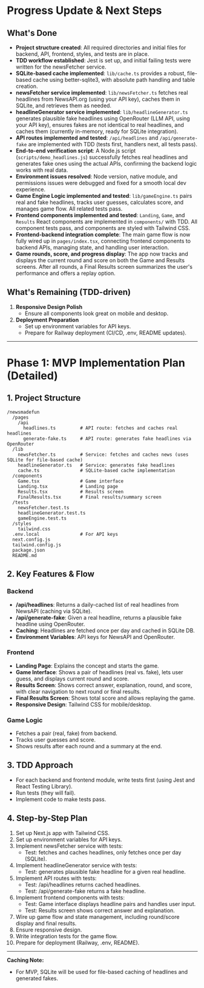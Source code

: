 # Progress Update & Next Steps

## What's Done
- **Project structure created**: All required directories and initial files for backend, API, frontend, styles, and tests are in place.
- **TDD workflow established**: Jest is set up, and initial failing tests were written for the newsFetcher service.
- **SQLite-based cache implemented**: `lib/cache.ts` provides a robust, file-based cache using better-sqlite3, with absolute path handling and table creation.
- **newsFetcher service implemented**: `lib/newsFetcher.ts` fetches real headlines from NewsAPI.org (using your API key), caches them in SQLite, and retrieves them as needed.
- **headlineGenerator service implemented**: `lib/headlineGenerator.ts` generates plausible fake headlines using OpenRouter (LLM API, using your API key), ensures fakes are not identical to real headlines, and caches them (currently in-memory, ready for SQLite integration).
- **API routes implemented and tested**: `/api/headlines` and `/api/generate-fake` are implemented with TDD (tests first, handlers next, all tests pass).
- **End-to-end verification script**: A Node.js script (`scripts/demo_headlines.js`) successfully fetches real headlines and generates fake ones using the actual APIs, confirming the backend logic works with real data.
- **Environment issues resolved**: Node version, native module, and permissions issues were debugged and fixed for a smooth local dev experience.
- **Game Engine Logic implemented and tested**: `lib/gameEngine.ts` pairs real and fake headlines, tracks user guesses, calculates score, and manages game flow. All related tests pass.
- **Frontend components implemented and tested**: `Landing`, `Game`, and `Results` React components are implemented in `components/` with TDD. All component tests pass, and components are styled with Tailwind CSS.
- **Frontend-backend integration complete**: The main game flow is now fully wired up in `pages/index.tsx`, connecting frontend components to backend APIs, managing state, and handling user interaction.
- **Game rounds, score, and progress display**: The app now tracks and displays the current round and score on both the Game and Results screens. After all rounds, a Final Results screen summarizes the user's performance and offers a replay option.

## What's Remaining (TDD-driven)
1. **Responsive Design Polish**
   - Ensure all components look great on mobile and desktop.
2. **Deployment Preparation**
   - Set up environment variables for API keys.
   - Prepare for Railway deployment (CI/CD, .env, README updates).

---

# Phase 1: MVP Implementation Plan (Detailed)

## 1. Project Structure

```
/newsmadefun
  /pages
    /api
      headlines.ts         # API route: fetches and caches real headlines
      generate-fake.ts     # API route: generates fake headlines via OpenRouter
  /lib
    newsFetcher.ts         # Service: fetches and caches news (uses SQLite for file-based cache)
    headlineGenerator.ts   # Service: generates fake headlines
    cache.ts               # SQLite-based cache implementation
  /components
    Game.tsx               # Game interface
    Landing.tsx            # Landing page
    Results.tsx            # Results screen
    FinalResults.tsx       # Final results/summary screen
  /tests
    newsFetcher.test.ts
    headlineGenerator.test.ts
    gameEngine.test.ts
  /styles
    tailwind.css
  .env.local               # For API keys
  next.config.js
  tailwind.config.js
  package.json
  README.md
```

## 2. Key Features & Flow

### Backend
- **/api/headlines**: Returns a daily-cached list of real headlines from NewsAPI (caching via SQLite).
- **/api/generate-fake**: Given a real headline, returns a plausible fake headline using OpenRouter.
- **Caching**: Headlines are fetched once per day and cached in SQLite DB.
- **Environment Variables**: API keys for NewsAPI and OpenRouter.

### Frontend
- **Landing Page**: Explains the concept and starts the game.
- **Game Interface**: Shows a pair of headlines (real vs. fake), lets user guess, and displays current round and score.
- **Results Screen**: Shows correct answer, explanation, round, and score, with clear navigation to next round or final results.
- **Final Results Screen**: Shows total score and allows replaying the game.
- **Responsive Design**: Tailwind CSS for mobile/desktop.

### Game Logic
- Fetches a pair (real, fake) from backend.
- Tracks user guesses and score.
- Shows results after each round and a summary at the end.

## 3. TDD Approach

- For each backend and frontend module, write tests first (using Jest and React Testing Library).
- Run tests (they will fail).
- Implement code to make tests pass.

## 4. Step-by-Step Plan

1. Set up Next.js app with Tailwind CSS.
2. Set up environment variables for API keys.
3. Implement newsFetcher service with tests:
   - Test: fetches and caches headlines, only fetches once per day (SQLite).
4. Implement headlineGenerator service with tests:
   - Test: generates plausible fake headline for a given real headline.
5. Implement API routes with tests:
   - Test: /api/headlines returns cached headlines.
   - Test: /api/generate-fake returns a fake headline.
6. Implement frontend components with tests:
   - Test: Game interface displays headline pairs and handles user input.
   - Test: Results screen shows correct answer and explanation.
7. Wire up game flow and state management, including round/score display and final results.
8. Ensure responsive design.
9. Write integration tests for the game flow.
10. Prepare for deployment (Railway, .env, README).

---

**Caching Note:**
- For MVP, SQLite will be used for file-based caching of headlines and generated fakes. 